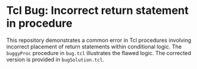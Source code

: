 # Tcl Bug: Incorrect return statement in procedure

This repository demonstrates a common error in Tcl procedures involving incorrect placement of return statements within conditional logic.  The `buggyProc` procedure in `bug.tcl` illustrates the flawed logic. The corrected version is provided in `bugSolution.tcl`.